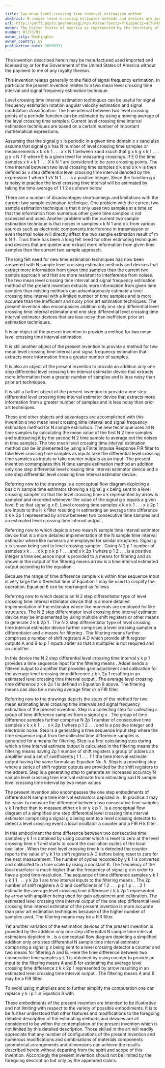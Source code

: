 ```yaml
---

title: Two-mean level-crossing time interval estimation method
abstract: N-sample level-crossing estimator methods and devices are provided that extract more information from given time samples than the current two-sample approach and that are more resistant to interference from noises. The two-mean level-crossing time-interval estimation method extracts more information from given time samples than existing methods, advantageously estimates a level-crossing time interval with a limited number of time samples and is quieter than current noisy estimation techniques. The two-mean level crossing time-interval estimation method for N-sample estimation uses all N time samples by calculating the mean value of the first N/2 time samples and subtracting it by the second N/2 time sample to average out the noises in time samples. The two-mean level crossing time-interval estimation method can be implemented by using a Finite Impulse Response filter to take level-crossing time samples as inputs, take the differential level-crossing time samples as inputs, or take the N/2-step differential level-crossing time-interval as an input. An addition only one-step differential level-crossing time-interval estimator device and a one-step differential level-crossing time-interval estimator device are also provided.
url: http://patft.uspto.gov/netacgi/nph-Parser?Sect1=PTO2&Sect2=HITOFF&p=1&u=%2Fnetahtml%2FPTO%2Fsearch-adv.htm&r=1&f=G&l=50&d=PALL&S1=07133791&OS=07133791&RS=07133791
owner: The United States of America as represented by the Secretary of the Army
number: 07133791
owner_city: Washington
owner_country: US
publication_date: 20050331
---
```

The invention described herein may be manufactured used imported and licensed by or for the Government of the United States of America without the payment to me of any royalty thereon.

This invention relates generally to the field of signal frequency estimation. In particular the present invention relates to a two mean level crossing time interval and signal frequency estimation technique.

Level crossing time interval estimation techniques can be useful for signal frequency estimation rotation angular velocity estimation and signal modulation classification. The time interval between two level crossing points of a periodic function can be estimated by using a moving average of the level crossing time samples. Current level crossing time interval estimation techniques are based on a certain number of important mathematical expressions.

Assuming that the signal g x is periodic in a given time domain x x xand also assume that signal g x has N number of level crossing time samples or measurements x k x k 1 . . . x k N 1 between xand xsuch that g x k g x k 1 . . . g x k N 1 E where E is a given level for measuring crossings. If E 0 the time samples x k x k 1 . . . X k N 1 are considered to be zero crossing points. The time interval between two level crossing time samples x k and x k v is then defined as v step differential level crossing time interval denoted by the expression 1 where 1 vV N 1 . . . is a positive integer. Since the function g x is noisy in practice the level crossing time interval will be estimated by taking the time average of 1 1 2 as shown below 

There are a number of disadvantages shortcomings and limitations with the current two sample estimation technique. One problem with the current two sample estimation technique is that it only uses two samples at a time so that the information from numerous other given time samples is not accessed and used. Another problem with the current two sample estimation technique is that noises in samples x k N 1 and x k from various sources such as electronic components interference in transmission or even thermal noise will directly affect the two sample estimation result of m k N 1 . Thus there has been a long felt need for other estimating techniques and devices that are quieter and extract more information from given time samples than the current two sample approach.

The long felt need for new time estimation techniques has now been answered with N sample level crossing estimator methods and devices that extract more information from given time samples than the current two sample approach and that are more resistant to interference from noises. The two mean level crossing time interval and signal frequency estimation method of the present invention extracts more information from given time samples than existing methods can advantageously estimate a level crossing time interval with a limited number of time samples and is more accurate than the inefficient and noisy prior art estimation techniques. The present invention also encompasses addition only one step differential level crossing time interval estimator and one step differential level crossing time interval estimator devices that are less noisy than inefficient prior art estimation techniques.

It is an object of the present invention to provide a method for two mean level crossing time interval estimation.

It is still another object of the present invention to provide a method for two mean level crossing time interval and signal frequency estimation that extracts more information from a greater number of samples.

It is also an object of the present invention to provide an addition only one step differential level crossing time interval estimator device that extracts more information from a greater number of samples and is less noisy than prior art techniques.

It is still a further object of the present invention to provide a one step differential level crossing time interval estimator device that extracts more information from a greater number of samples and is less noisy than prior art techniques.

These and other objects and advantages are accomplished with this invention s two mean level crossing time interval and signal frequency estimation method for N sample estimation. The new technique uses all N time samples by calculating the mean value of the first N 2 time samples and subtracting it by the second N 2 time sample to average out the noises in time samples. The two mean level crossing time interval estimation method can be implemented by using a Finite Impulse Response FIR filter to take level crossing time samples as inputs take the differential level crossing time samples as inputs or take counter outputs as an input. The present invention contemplates this N time sample estimation method an addition only one step differential level crossing time interval estimator device and a one step differential level crossing time interval estimator device.

Referring now to the drawings is a conceptual flow diagram depicting a basic N sample time estimator showing a signal g x being sent to a level crossing sampler so that the level crossing time x k represented by arrow is sampled and recorded whenever the value of the signal g x equals a given level E so that signal g x E. Level crossing time samples x k x k 1 . . . x k 2p 1 are inputs to the H k filter resulting in estimating an average time difference z k k 2p 1 represented by arrow between two consecutive time samples and an estimated level crossing time interval output .

Referring now to which depicts a two mean N sample time interval estimator device that is a more detailed implementation of the N sample time interval estimator where like numerals are employed for similar structures. Signal g x is shown being sent to level crossing sampler . Giving N 2 p 1 number of samples x k . . . x k p x k p 1 . . . and x k 2p 1 where p 1 2 . . . is a positive integer a time sequence input is provided to a means for filtering and as shown in the output of the filtering means arrow is a time interval estimated output according to the equation 

Because the range of time difference sample x k within time sequence input is very large the differential time of Equation 1 may be used to simplify the operation. Equation 6 can be rearranged as follows 

Referring now to which depicts an N 2 step differentiator type of level crossing time interval estimator device that is a more detailed implementation of the estimator where like numerals are employed for like structures. The N 2 step differentiator level crossing time interval estimator device may be implemented by using multiple shift registers or other means to generate 2 k k 2p 1 . The N 2 step differentiator type of level crossing time interval estimator device further comprises a level crossing sampler a differentiator and a means for filtering . The filtering means further comprises p number of shift registers A D which provide shift register outputs A and B to p 1 inputs adder so that a multiplier is not required and an amplifier .

In this device the N 2 step differential level crossing time interval y k p 1 provides a time sequence input for the filtering means . Adder sends a filtered output to amplifier that provides gain adjustment and calibration for the average level crossing time difference z k k 2p 1 resulting in an estimated level crossing time interval output . The average level crossing time difference z k k 2p 1 is defined in Equation 8 above. The filtering means can also be a moving average filter or a FIR filter.

Referring now to the drawings depicts the steps of the method for two mean estimating level crossing time intervals and signal frequency estimation of the present invention. Step is a collecting step for collecting a group of time difference samples from a signal g x . The group of time difference samples further comprise N 2p 1 number of consecutive time samples x k x k 1 . . . x k 2p 1 where p 1 2 . . . and is a positive integer and electronic noise. Step is a generating a time sequence input step where the time sequence input from the collected time difference samples is generated for a means for filtering. Step is a first calculating step during which a time interval estimate output is calculated in the filtering means the filtering means having 2p 1 number of shift registers a group of adders an amplifier and a set of coefficients j 1 1 . . . 1 1 the time interval estimate output having the same formula as Equation No. 5. Step is a providing step where a series of shift register outputs are provided by the shift registers to the adders. Step is a generating step to generate an increased accuracy N sample level crossing time interval estimate from estimating said N sample level crossing time interval by two mean values 

The present invention also encompasses the one step embodiments of differential N sample time interval estimators depicted in . In practice it may be easier to measure the difference between two consecutive time samples y k 1 rather than to measure either x k or y k p 1 . is a conceptual flow diagram of a simplified one step differential level crossing time interval estimator comprising a signal g x being sent to a level crossing detector to detect a level crossing event a local oscillator a counter and a FIR H k filter .

In this embodiment the time difference between two consecutive time samples y k 1 is obtained by using counter which is reset to zero at the level crossing time k 1 and starts to count the oscillation cycles of the local oscillator . When the next level crossing time k is detected the counter reports the value of y k 1 to shift registers A D before being reset to zero for the next measurement. The number of cycles recorded by y k 1 is converted and calibrated to a time scale by using a constant K. The frequency of the local oscillator is much higher than the frequency of signal g x in order to have a good time resolution. The sequence of time difference samples y k 1 y k 1 1 . . . y k 2p 1 are time interval inputs to the filtering means . The 2p number of shift registers A D and coefficients of 1 2 . . . p p 1 p . . . 2 1 estimate the average level crossing time difference z k k 2p 1 represented by arrow with amplifier being used for gain adjustment and calibration. The estimated level crossing time interval output of the one step differential level crossing time interval estimator of the present invention is more accurate than prior art estimation techniques because of the higher number of samples used. The filtering means may be a FIR filter.

Yet another variation of the estimation devices of the present invention is provided by the addition only one step differential N sample time interval estimators depicted in . is a conceptual flow diagram depicting a simplified addition only one step differential N sample time interval estimator comprising a signal g x being sent to a level crossing detector a counter and two means for filtering A and B. Here the time difference between two consecutive time samples y k 1 is obtained by using counter to provide an input to the filtering means A and B for estimating the average level crossing time difference z k k 2p 1 represented by arrow resulting in an estimated level crossing time interval output . The filtering means A and B may be a FIR filter.

To avoid using multipliers and to further simplify the computation one can replace y k i p 1 in Equation 8 with

These embodiments of the present invention are intended to be illustrative and not limiting with respect to the variety of possible embodiments. It is to be further understood that other features and modifications to the foregoing detailed description of the estimating methods and devices are all considered to be within the contemplation of the present invention which is not limited by this detailed description. Those skilled in the art will readily appreciate that any number of configurations of the present invention and numerous modifications and combinations of materials components geometrical arrangements and dimensions can achieve the results described herein without departing from the spirit and scope of this invention. Accordingly the present invention should not be limited by the foregoing description but only by the appended claims.

